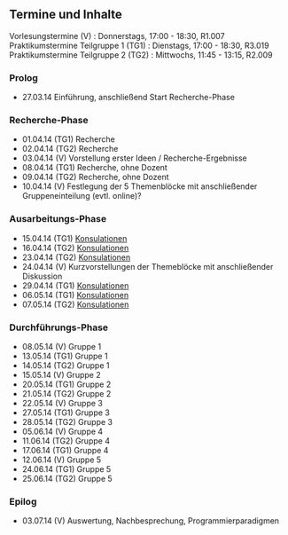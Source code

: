 ## Termine und Inhalte

Vorlesungstermine (V)
:   Donnerstags, 17:00 - 18:30, R1.007
Praktikumstermine Teilgruppe 1 (TG1)
:   Dienstags, 17:00 - 18:30, R3.019
Praktikumstermine Teilgruppe 2 (TG2)
:   Mittwochs, 11:45 - 13:15, R2.009


### Prolog

-   27.03.14 Einführung, anschließend Start Recherche-Phase

### Recherche-Phase

-   01.04.14 (TG1) Recherche
-   02.04.14 (TG2) Recherche
-   03.04.14 (V) Vorstellung erster Ideen / Recherche-Ergebnisse
-   08.04.14 (TG1) Recherche, ohne Dozent
-   09.04.14 (TG2) Recherche, ohne Dozent
-   10.04.14 (V) Festlegung der 5 Themenblöcke mit anschließender Gruppeneinteilung (evtl. online)?

### Ausarbeitungs-Phase

-   15.04.14 (TG1) [Konsulationen](https://redmine.cs.hm.edu/projects/2014-braun-software-architektur/wiki/Termine_Konsultationen)
-   16.04.14 (TG2) [Konsulationen](https://redmine.cs.hm.edu/projects/2014-braun-software-architektur/wiki/Termine_Konsultationen)
-   23.04.14 (TG2) [Konsulationen](https://redmine.cs.hm.edu/projects/2014-braun-software-architektur/wiki/Termine_Konsultationen)
-   24.04.14 (V) Kurzvorstellungen der Themeblöcke mit anschließender Diskussion
-   29.04.14 (TG1) [Konsulationen](https://redmine.cs.hm.edu/projects/2014-braun-software-architektur/wiki/Termine_Konsultationen)
-   06.05.14 (TG1) [Konsulationen](https://redmine.cs.hm.edu/projects/2014-braun-software-architektur/wiki/Termine_Konsultationen)
-   07.05.14 (TG2) [Konsulationen](https://redmine.cs.hm.edu/projects/2014-braun-software-architektur/wiki/Termine_Konsultationen)

### Durchführungs-Phase

-   08.05.14 (V) Gruppe 1
-   13.05.14 (TG1) Gruppe 1
-   14.05.14 (TG2) Gruppe 1
-   15.05.14 (V) Gruppe 2
-   20.05.14 (TG1) Gruppe 2
-   21.05.14 (TG2) Gruppe 2
-   22.05.14 (V) Gruppe 3
-   27.05.14 (TG1) Gruppe 3
-   28.05.14 (TG2) Gruppe 3
-   05.06.14 (V) Gruppe 4
-   11.06.14 (TG2) Gruppe 4
-   17.06.14 (TG1) Gruppe 4
-   12.06.14 (V) Gruppe 5
-   24.06.14 (TG1) Gruppe 5
-   25.06.14 (TG2) Gruppe 5

### Epilog

-   03.07.14 (V) Auswertung, Nachbesprechung, Programmierparadigmen

